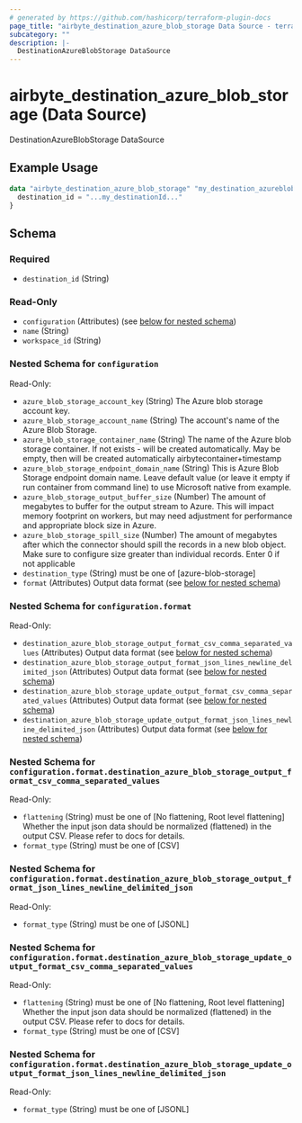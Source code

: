 ```yaml
---
# generated by https://github.com/hashicorp/terraform-plugin-docs
page_title: "airbyte_destination_azure_blob_storage Data Source - terraform-provider-airbyte"
subcategory: ""
description: |-
  DestinationAzureBlobStorage DataSource
---
```


# airbyte_destination_azure_blob_storage (Data Source)

DestinationAzureBlobStorage DataSource

## Example Usage

```terraform
data "airbyte_destination_azure_blob_storage" "my_destination_azureblobstorage" {
  destination_id = "...my_destinationId..."
}
```

<!-- schema generated by tfplugindocs -->
## Schema

### Required

- `destination_id` (String)

### Read-Only

- `configuration` (Attributes) (see [below for nested schema](#nestedatt--configuration))
- `name` (String)
- `workspace_id` (String)

<a id="nestedatt--configuration"></a>
### Nested Schema for `configuration`

Read-Only:

- `azure_blob_storage_account_key` (String) The Azure blob storage account key.
- `azure_blob_storage_account_name` (String) The account's name of the Azure Blob Storage.
- `azure_blob_storage_container_name` (String) The name of the Azure blob storage container. If not exists - will be created automatically. May be empty, then will be created automatically airbytecontainer+timestamp
- `azure_blob_storage_endpoint_domain_name` (String) This is Azure Blob Storage endpoint domain name. Leave default value (or leave it empty if run container from command line) to use Microsoft native from example.
- `azure_blob_storage_output_buffer_size` (Number) The amount of megabytes to buffer for the output stream to Azure. This will impact memory footprint on workers, but may need adjustment for performance and appropriate block size in Azure.
- `azure_blob_storage_spill_size` (Number) The amount of megabytes after which the connector should spill the records in a new blob object. Make sure to configure size greater than individual records. Enter 0 if not applicable
- `destination_type` (String) must be one of [azure-blob-storage]
- `format` (Attributes) Output data format (see [below for nested schema](#nestedatt--configuration--format))

<a id="nestedatt--configuration--format"></a>
### Nested Schema for `configuration.format`

Read-Only:

- `destination_azure_blob_storage_output_format_csv_comma_separated_values` (Attributes) Output data format (see [below for nested schema](#nestedatt--configuration--format--destination_azure_blob_storage_output_format_csv_comma_separated_values))
- `destination_azure_blob_storage_output_format_json_lines_newline_delimited_json` (Attributes) Output data format (see [below for nested schema](#nestedatt--configuration--format--destination_azure_blob_storage_output_format_json_lines_newline_delimited_json))
- `destination_azure_blob_storage_update_output_format_csv_comma_separated_values` (Attributes) Output data format (see [below for nested schema](#nestedatt--configuration--format--destination_azure_blob_storage_update_output_format_csv_comma_separated_values))
- `destination_azure_blob_storage_update_output_format_json_lines_newline_delimited_json` (Attributes) Output data format (see [below for nested schema](#nestedatt--configuration--format--destination_azure_blob_storage_update_output_format_json_lines_newline_delimited_json))

<a id="nestedatt--configuration--format--destination_azure_blob_storage_output_format_csv_comma_separated_values"></a>
### Nested Schema for `configuration.format.destination_azure_blob_storage_output_format_csv_comma_separated_values`

Read-Only:

- `flattening` (String) must be one of [No flattening, Root level flattening]
Whether the input json data should be normalized (flattened) in the output CSV. Please refer to docs for details.
- `format_type` (String) must be one of [CSV]


<a id="nestedatt--configuration--format--destination_azure_blob_storage_output_format_json_lines_newline_delimited_json"></a>
### Nested Schema for `configuration.format.destination_azure_blob_storage_output_format_json_lines_newline_delimited_json`

Read-Only:

- `format_type` (String) must be one of [JSONL]


<a id="nestedatt--configuration--format--destination_azure_blob_storage_update_output_format_csv_comma_separated_values"></a>
### Nested Schema for `configuration.format.destination_azure_blob_storage_update_output_format_csv_comma_separated_values`

Read-Only:

- `flattening` (String) must be one of [No flattening, Root level flattening]
Whether the input json data should be normalized (flattened) in the output CSV. Please refer to docs for details.
- `format_type` (String) must be one of [CSV]


<a id="nestedatt--configuration--format--destination_azure_blob_storage_update_output_format_json_lines_newline_delimited_json"></a>
### Nested Schema for `configuration.format.destination_azure_blob_storage_update_output_format_json_lines_newline_delimited_json`

Read-Only:

- `format_type` (String) must be one of [JSONL]



